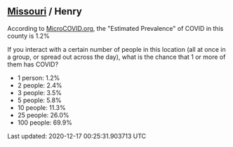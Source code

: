 
## [Missouri](/united-states/missouri) / Henry

According to [MicroCOVID.org](http://microcovid.org),
the "Estimated Prevalence" of COVID in this county is 1.2%

If you interact with a certain number of people in this location
(all at once in a group, or spread out across the day), what is the chance that
1 or more of them has COVID?

- 1 person: 1.2%
- 2 people: 2.4%
- 3 people: 3.5%
- 5 people: 5.8%
- 10 people: 11.3%
- 25 people: 26.0%
- 100 people: 69.9%

Last updated: 2020-12-17 00:25:31.903713 UTC
